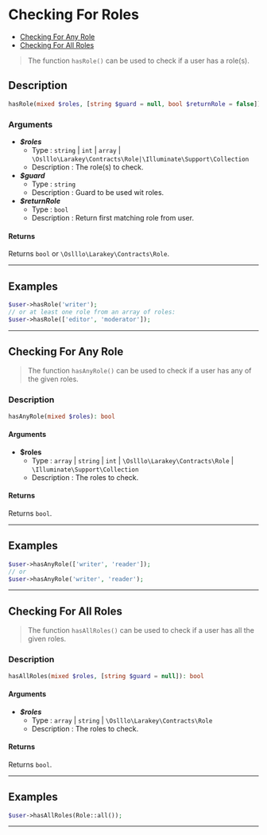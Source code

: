 # Checking For Roles

* [Checking For Any Role](#checking-for-any-role)
* [Checking For All Roles](#checking-for-all-roles)

> The function `hasRole()` can be used to check if a user has a role(s).

## Description

```php
hasRole(mixed $roles, [string $guard = null, bool $returnRole = false])
```

### Arguments

* ***$roles***
    * Type : `string` | `int` | `array` | `\Oslllo\Larakey\Contracts\Role|\Illuminate\Support\Collection`
    * Description : The role(s) to check.
* ***$guard***
    * Type : `string`
    * Description : Guard to be used wit roles.
* ***$returnRole***
    * Type : `bool`
    * Description : Return first matching role from user.

#### Returns

Returns `bool` or `\Oslllo\Larakey\Contracts\Role`.

---

## Examples

```php
$user->hasRole('writer');
// or at least one role from an array of roles:
$user->hasRole(['editor', 'moderator']);
```

---

## Checking For Any Role

> The function `hasAnyRole()` can be used to check if a user has any of the given roles.

### Description

```php
hasAnyRole(mixed $roles): bool
```

#### Arguments

* **$roles**
    * Type : `array` | `string` | `int` | `\Oslllo\Larakey\Contracts\Role` | `\Illuminate\Support\Collection`
    * Description : The roles to check.

#### Returns

Returns `bool`.

---

## Examples

```php
$user->hasAnyRole(['writer', 'reader']);
// or
$user->hasAnyRole('writer', 'reader');
```

---

## Checking For All Roles

 > The function `hasAllRoles()` can be used to check if a user has all the given roles.

### Description

```php
hasAllRoles(mixed $roles, [string $guard = null]): bool
```

#### Arguments

* ***$roles***
    * Type : `array` | `string` | `\Oslllo\Larakey\Contracts\Role`
    * Description : The roles to check.

#### Returns

Returns `bool`.

---

## Examples

```php
$user->hasAllRoles(Role::all());
```

---
